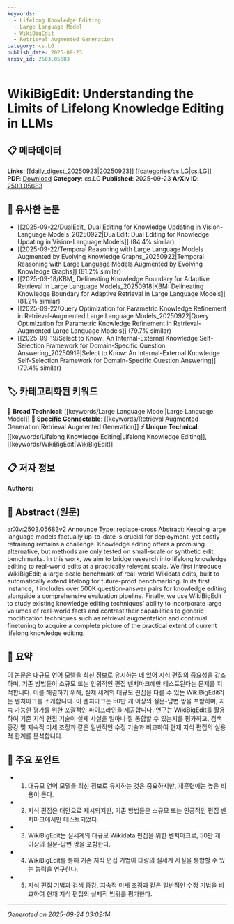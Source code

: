 ```yaml
---
keywords:
  - Lifelong Knowledge Editing
  - Large Language Model
  - WikiBigEdit
  - Retrieval Augmented Generation
category: cs.LG
publish_date: 2025-09-23
arxiv_id: 2503.05683
---
```


<!-- KEYWORD_LINKING_METADATA:
{
  "processed_timestamp": "2025-09-24T03:02:14.333031",
  "vocabulary_version": "1.0",
  "selected_keywords": [
    "Lifelong Knowledge Editing",
    "Large Language Model",
    "WikiBigEdit",
    "Retrieval Augmented Generation"
  ],
  "rejected_keywords": [],
  "similarity_scores": {
    "Lifelong Knowledge Editing": 0.79,
    "Large Language Model": 0.85,
    "WikiBigEdit": 0.78,
    "Retrieval Augmented Generation": 0.8
  },
  "extraction_method": "AI_prompt_based",
  "budget_applied": true,
  "candidates_json": {
    "candidates": [
      {
        "surface": "Lifelong Knowledge Editing",
        "canonical": "Lifelong Knowledge Editing",
        "aliases": [
          "Continuous Knowledge Update",
          "Persistent Knowledge Editing"
        ],
        "category": "unique_technical",
        "rationale": "This concept is central to the paper and represents a novel approach to maintaining up-to-date information in LLMs.",
        "novelty_score": 0.75,
        "connectivity_score": 0.68,
        "specificity_score": 0.82,
        "link_intent_score": 0.79
      },
      {
        "surface": "Large Language Models",
        "canonical": "Large Language Model",
        "aliases": [
          "LLMs"
        ],
        "category": "broad_technical",
        "rationale": "LLMs are a foundational element of the study, and linking them helps integrate the paper into broader discussions on language models.",
        "novelty_score": 0.3,
        "connectivity_score": 0.9,
        "specificity_score": 0.6,
        "link_intent_score": 0.85
      },
      {
        "surface": "WikiBigEdit",
        "canonical": "WikiBigEdit",
        "aliases": [
          "Wikidata Edit Benchmark"
        ],
        "category": "unique_technical",
        "rationale": "As a newly introduced benchmark, it provides a specific context for evaluating knowledge editing techniques.",
        "novelty_score": 0.8,
        "connectivity_score": 0.7,
        "specificity_score": 0.85,
        "link_intent_score": 0.78
      },
      {
        "surface": "Retrieval Augmentation",
        "canonical": "Retrieval Augmented Generation",
        "aliases": [
          "RAG"
        ],
        "category": "specific_connectable",
        "rationale": "This technique is compared against knowledge editing, providing a relevant connection to trending methods.",
        "novelty_score": 0.55,
        "connectivity_score": 0.88,
        "specificity_score": 0.72,
        "link_intent_score": 0.8
      }
    ],
    "ban_list_suggestions": [
      "method",
      "benchmark",
      "evaluation"
    ]
  },
  "decisions": [
    {
      "candidate_surface": "Lifelong Knowledge Editing",
      "resolved_canonical": "Lifelong Knowledge Editing",
      "decision": "linked",
      "scores": {
        "novelty": 0.75,
        "connectivity": 0.68,
        "specificity": 0.82,
        "link_intent": 0.79
      }
    },
    {
      "candidate_surface": "Large Language Models",
      "resolved_canonical": "Large Language Model",
      "decision": "linked",
      "scores": {
        "novelty": 0.3,
        "connectivity": 0.9,
        "specificity": 0.6,
        "link_intent": 0.85
      }
    },
    {
      "candidate_surface": "WikiBigEdit",
      "resolved_canonical": "WikiBigEdit",
      "decision": "linked",
      "scores": {
        "novelty": 0.8,
        "connectivity": 0.7,
        "specificity": 0.85,
        "link_intent": 0.78
      }
    },
    {
      "candidate_surface": "Retrieval Augmentation",
      "resolved_canonical": "Retrieval Augmented Generation",
      "decision": "linked",
      "scores": {
        "novelty": 0.55,
        "connectivity": 0.88,
        "specificity": 0.72,
        "link_intent": 0.8
      }
    }
  ]
}
-->

# WikiBigEdit: Understanding the Limits of Lifelong Knowledge Editing in LLMs

## 📋 메타데이터

**Links**: [[daily_digest_20250923|20250923]] [[categories/cs.LG|cs.LG]]
**PDF**: [Download](https://arxiv.org/pdf/2503.05683.pdf)
**Category**: cs.LG
**Published**: 2025-09-23
**ArXiv ID**: [2503.05683](https://arxiv.org/abs/2503.05683)

## 🔗 유사한 논문
- [[2025-09-22/DualEdit_ Dual Editing for Knowledge Updating in Vision-Language Models_20250922|DualEdit: Dual Editing for Knowledge Updating in Vision-Language Models]] (84.4% similar)
- [[2025-09-22/Temporal Reasoning with Large Language Models Augmented by Evolving Knowledge Graphs_20250922|Temporal Reasoning with Large Language Models Augmented by Evolving Knowledge Graphs]] (81.2% similar)
- [[2025-09-18/KBM_ Delineating Knowledge Boundary for Adaptive Retrieval in Large Language Models_20250918|KBM: Delineating Knowledge Boundary for Adaptive Retrieval in Large Language Models]] (81.2% similar)
- [[2025-09-22/Query Optimization for Parametric Knowledge Refinement in Retrieval-Augmented Large Language Models_20250922|Query Optimization for Parametric Knowledge Refinement in Retrieval-Augmented Large Language Models]] (79.7% similar)
- [[2025-09-19/Select to Know_ An Internal-External Knowledge Self-Selection Framework for Domain-Specific Question Answering_20250919|Select to Know: An Internal-External Knowledge Self-Selection Framework for Domain-Specific Question Answering]] (79.4% similar)

## 🏷️ 카테고리화된 키워드
**🧠 Broad Technical**: [[keywords/Large Language Model|Large Language Model]]
**🔗 Specific Connectable**: [[keywords/Retrieval Augmented Generation|Retrieval Augmented Generation]]
**⚡ Unique Technical**: [[keywords/Lifelong Knowledge Editing|Lifelong Knowledge Editing]], [[keywords/WikiBigEdit|WikiBigEdit]]

## 📋 저자 정보

**Authors:** 

## 📄 Abstract (원문)

arXiv:2503.05683v2 Announce Type: replace-cross 
Abstract: Keeping large language models factually up-to-date is crucial for deployment, yet costly retraining remains a challenge. Knowledge editing offers a promising alternative, but methods are only tested on small-scale or synthetic edit benchmarks. In this work, we aim to bridge research into lifelong knowledge editing to real-world edits at a practically relevant scale. We first introduce WikiBigEdit; a large-scale benchmark of real-world Wikidata edits, built to automatically extend lifelong for future-proof benchmarking. In its first instance, it includes over 500K question-answer pairs for knowledge editing alongside a comprehensive evaluation pipeline. Finally, we use WikiBigEdit to study existing knowledge editing techniques' ability to incorporate large volumes of real-world facts and contrast their capabilities to generic modification techniques such as retrieval augmentation and continual finetuning to acquire a complete picture of the practical extent of current lifelong knowledge editing.

## 📝 요약

이 논문은 대규모 언어 모델을 최신 정보로 유지하는 데 있어 지식 편집의 중요성을 강조하며, 기존 방법들이 소규모 또는 인위적인 편집 벤치마크에만 테스트된다는 문제를 지적합니다. 이를 해결하기 위해, 실제 세계의 대규모 편집을 다룰 수 있는 WikiBigEdit라는 벤치마크를 소개합니다. 이 벤치마크는 50만 개 이상의 질문-답변 쌍을 포함하며, 지속 가능한 평가를 위한 포괄적인 파이프라인을 제공합니다. 연구는 WikiBigEdit를 활용하여 기존 지식 편집 기술이 실제 사실을 얼마나 잘 통합할 수 있는지를 평가하고, 검색 증강 및 지속적 미세 조정과 같은 일반적인 수정 기술과 비교하여 현재 지식 편집의 실용적 한계를 분석합니다.

## 🎯 주요 포인트

- 1. 대규모 언어 모델을 최신 정보로 유지하는 것은 중요하지만, 재훈련에는 높은 비용이 든다.
- 2. 지식 편집은 대안으로 제시되지만, 기존 방법들은 소규모 또는 인공적인 편집 벤치마크에서만 테스트되었다.
- 3. WikiBigEdit는 실세계의 대규모 Wikidata 편집을 위한 벤치마크로, 50만 개 이상의 질문-답변 쌍을 포함한다.
- 4. WikiBigEdit를 통해 기존 지식 편집 기법이 대량의 실세계 사실을 통합할 수 있는 능력을 연구한다.
- 5. 지식 편집 기법과 검색 증강, 지속적 미세 조정과 같은 일반적인 수정 기법을 비교하여 현재 지식 편집의 실제적 범위를 평가한다.


---

*Generated on 2025-09-24 03:02:14*